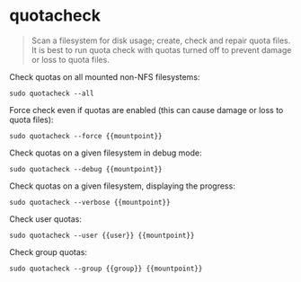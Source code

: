 quotacheck
==========

> Scan a filesystem for disk usage; create, check and repair quota files.
> It is best to run quota check with quotas turned off to prevent damage or loss to quota files.

Check quotas on all mounted non-NFS filesystems:

    sudo quotacheck --all

Force check even if quotas are enabled (this can cause damage or loss to quota files):

    sudo quotacheck --force {{mountpoint}}

Check quotas on a given filesystem in debug mode:

    sudo quotacheck --debug {{mountpoint}}

Check quotas on a given filesystem, displaying the progress:

    sudo quotacheck --verbose {{mountpoint}}

Check user quotas:

    sudo quotacheck --user {{user}} {{mountpoint}}

Check group quotas:

    sudo quotacheck --group {{group}} {{mountpoint}}
